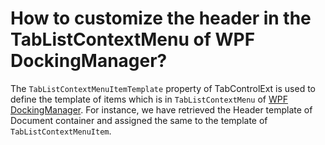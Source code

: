 # How to customize the header in the TabListContextMenu of WPF DockingManager?

The `TabListContextMenuItemTemplate` property of TabControlExt is used to define the template of items which is in `TabListContextMenu` of [WPF DockingManager](https://www.syncfusion.com/wpf-controls/docking). For instance, we have retrieved the Header template of Document container and assigned the same to the template of `TabListContextMenuItem`.